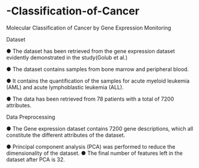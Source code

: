 # -Classification-of-Cancer
  Molecular Classification of Cancer by Gene Expression Monitoring
 
 Dataset
 
 ● The dataset has been retrieved from the gene expression dataset evidently
demonstrated in the study(Golub et al.)
 
 ● The dataset contains samples from bone marrow and peripheral blood.
 
 ● It contains the quantification of the samples for acute myeloid leukemia (AML) and acute
lymphoblastic leukemia (ALL).
 
 ● The data has been retrieved from 78 patients with a total of 7200 attributes.

 
 Data Preprocessing

● The Gene expression dataset contains 7200 gene descriptions, which all
constitute the different attributes of the dataset.

● Principal component analysis (PCA) was performed to reduce the
dimensionality of the dataset.
● The final number of features left in the dataset after PCA is 32.
